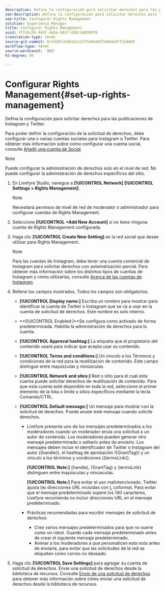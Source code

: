 ```yaml
---
description: Defina la configuración para solicitar derechos para las publicaciones de Instagram y Twitter.
seo-description: Defina la configuración para solicitar derechos para las publicaciones de Instagram y Twitter.
seo-title: Configurar Rights Management
solution: Experience Manager
title: Configurar Rights Management
uuid: 3ffcbc95-484f-4eba-b817-658c1d658bf8
translation-type: tm+mt
source-git-commit: 0c5420fcb3ba2e12375e92d4574d0a6dff310869
workflow-type: tm+mt
source-wordcount: '483'
ht-degree: 0%

---
```



# Configurar Rights Management{#set-up-rights-management}

Defina la configuración para solicitar derechos para las publicaciones de Instagram y Twitter.

Para poder definir la configuración de la solicitud de derechos, debe configurar una o varias cuentas sociales para Instagram o Twitter. Para obtener más información sobre cómo configurar una cuenta social, consulte [Añadir una cuenta de Social](../c-users-creating-accounts-with-studio-access/t-configure-social-accout-instagram/t-configure-social-accout-instagram.md#t_configure_social_accout_instagram).

>[!NOTE]
>
>Puede configurar la administración de derechos solo en el nivel de red. No puede configurar la administración de derechos específicos del sitio.

1. En Livefyre Studio, navegue a **[!UICONTROL Network]** **[!UICONTROL Settings > Rights Management]**.

   >[!NOTE]
   >
   >Necesitará permisos de nivel de red de moderador o administrador para configurar cuentas de Rights Management.

1. Seleccione **[!UICONTROL +Add New Account]** si no tiene ninguna cuenta de Rights Management configurada.
1. Haga clic **[!UICONTROL Create New Setting]** en la red social que desee utilizar para Rights Management.

   >[!NOTE]
   >
   >Para las cuentas de Instagram, debe tener una cuenta comercial de Instagram para solicitar derechos con automatización parcial. Para obtener más información sobre los distintos tipos de cuentas de Instagram y cómo utilizarlas, consulte [Acerca de las cuentas de Instagram](../c-users-creating-accounts-with-studio-access/t-configure-social-accout-instagram/c-about-instagram-accounts.md#c_about_instagram_accounts).

1. Rellene los campos mostrados. Todos los campos son obligatorios.

   * **[!UICONTROL Display name:]** Escriba un nombre para mostrar para identificar la cuenta de Twitter o Instagram que se va a usar en la cuenta de solicitud de derechos. Este nombre es solo interno.
   * **[!UICONTROL Enabled:]**Se configura como activado de forma predeterminada. Habilita la administración de derechos para la cuenta.
   * **[!UICONTROL Approval hashtag:]** La etiqueta que el propietario del contenido usará para indicar que acepta usar su contenido.
   * **[!UICONTROL Terms and conditions:]** Un vínculo a los Términos y condiciones de la red para la reutilización de contenido. Este campo distingue entre mayúsculas y minúsculas.
   * **[!UICONTROL Network and sites:]** Red o sitio para el cual esta cuenta puede solicitar derechos de reutilización de contenido. Para que esta cuenta esté disponible en toda la red, seleccione el primer elemento de la lista o limite a sitios específicos mediante la tecla Comando/CTRL.
   * **[!UICONTROL Default message:]** Un mensaje para mostrar con la solicitud de derechos. Puede anular este mensaje cuando solicite derechos.

      * Livefyre presenta uno de los mensajes predeterminados a los moderadores cuando un moderador envía una solicitud a un autor de contenido. Los moderadores pueden generar otro mensaje predeterminado o editarlo antes de enviarlo. Los mensajes deben incluir el identificador de Twitter o Instagram del autor ({handle}), el hashtag de aprobación ({GrantTag}) y un vínculo a los términos y condiciones ({termsLink}).

         **[!UICONTROL Note:]** {handle}, {GrantTag} y {termsLink} distinguen entre mayúsculas y minúsculas.

         **[!UICONTROL Note:]** Para evitar el uso malintencionado, Twitter ajusta las direcciones URL incluidas con  [t.](https://t.co/) coformat. Para evitar que el mensaje predeterminado supere los 140 caracteres, Livefyre recomienda no incluir direcciones URL en el mensaje predeterminado.

      * Prácticas recomendadas para escribir mensajes de solicitud de derechos:

         * Cree varios mensajes predeterminados para que no suene como un robot. Guarde cada mensaje predeterminado antes de crear el siguiente mensaje predeterminado.
         * Animar a los moderadores a que personalicen esta nota antes de enviarla, para evitar que las solicitudes de la red se etiqueten como correo no deseado.

1. Haga clic **[!UICONTROL Save Settings]** para agregar su cuenta de solicitud de derechos.
Envíe una solicitud de derechos desde la biblioteca de recursos. Consulte [Envío de una solicitud de derechos](../c-how-requesting-rights-works/t-send-a-rights-request-to-own-a-digital-asset.md#t_send_a_rights_request_to_own_a_digital_asset) para obtener más información sobre cómo enviar una solicitud de derechos desde la biblioteca de recursos.